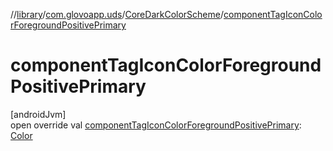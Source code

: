 //[library](../../../index.md)/[com.glovoapp.uds](../index.md)/[CoreDarkColorScheme](index.md)/[componentTagIconColorForegroundPositivePrimary](component-tag-icon-color-foreground-positive-primary.md)

# componentTagIconColorForegroundPositivePrimary

[androidJvm]\
open override val [componentTagIconColorForegroundPositivePrimary](component-tag-icon-color-foreground-positive-primary.md): [Color](https://developer.android.com/reference/kotlin/androidx/compose/ui/graphics/Color.html)
